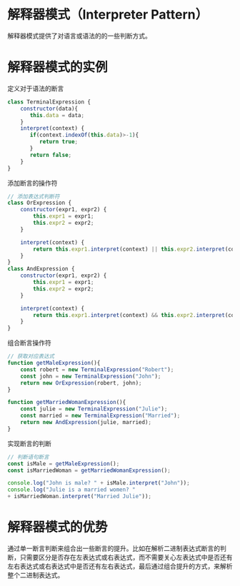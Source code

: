 # 解释器模式（Interpreter Pattern）
解释器模式提供了对语言或语法的的一些判断方式。
# 解释器模式的实例
定义对于语法的断言
```js
class TerminalExpression {
    constructor(data){
       this.data = data; 
    }
    interpret(context) {
       if(context.indexOf(this.data)>-1){
          return true;
       }
       return false;
    }
}
```
添加断言的操作符
```js
// 添加表达式判断符
class OrExpression {
    constructor(expr1, expr2) { 
        this.expr1 = expr1;
        this.expr2 = expr2;
    }

    interpret(context) {      
        return this.expr1.interpret(context) || this.expr2.interpret(context);
    }
}
class AndExpression {
    constructor(expr1, expr2) { 
        this.expr1 = expr1;
        this.expr2 = expr2;
    }

    interpret(context) {      
        return this.expr1.interpret(context) && this.expr2.interpret(context);
    }
}
```
组合断言操作符
```js
// 获取对应表达式
function getMaleExpression(){
    const robert = new TerminalExpression("Robert");
    const john = new TerminalExpression("John");
    return new OrExpression(robert, john);    
}

function getMarriedWomanExpression(){
    const julie = new TerminalExpression("Julie");
    const married = new TerminalExpression("Married");
    return new AndExpression(julie, married);    
}
```
实现断言的判断
```js
// 判断语句断言
const isMale = getMaleExpression();
const isMarriedWoman = getMarriedWomanExpression();

console.log("John is male? " + isMale.interpret("John"));
console.log("Julie is a married women? " 
+ isMarriedWoman.interpret("Married Julie"));
```

# 解释器模式的优势
通过单一断言判断来组合出一些断言的提升。比如在解析二进制表达式断言的判断，只需要区分是否存在左表达式或右表达式，而不需要关心左表达式中是否还有左右表达式或右表达式中是否还有左右表达式，最后通过组合提升的方式，来解析整个二进制表达式。